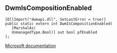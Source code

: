 ## DwmIsCompositionEnabled

```
[DllImport("dwmapi.dll", SetLastError = true)]
public static extern int DwmIsCompositionEnabled(
   [MarshalAs(
   UnmanagedType.Bool)] out bool pfEnabled
);
```

[Microsoft documentation](https://docs.microsoft.com/en-us/windows/win32/api/dwmapi/nf-dwmapi-dwmenablecomposition)
